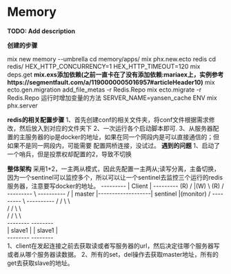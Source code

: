 # Memory

**TODO: Add description**

**创建的步骤**
 
mix new memory --umbrella
cd memory/apps/
mix phx.new.ecto redis
cd redis/
HEX_HTTP_CONCURRENCY=1 HEX_HTTP_TIMEOUT=120 mix deps.get
**mix.exs添加依赖(之前一直卡在了没有添加依赖:mariaex上，实例参考https://segmentfault.com/a/1190000005016957#articleHeader10)**
mix ecto.gen.migration add_file_metas -r Redis.Repo
mix ecto.migrate -r Redis.Repo
运行时增加变量的方法
SERVER_NAME=yansen_cache ENV mix phx.server 

**redis的相关配置步骤**
1、首先创建conf的相关文件夹，将conf文件根据需求修改，然后放入到对应的文件夹下
2、一次运行各个启动脚本即可.
3、从服务器配置的主服务器的ip是docker的地址，如果在同一个网段内是可以直接通信的；但如果不是同一网段内，可能需要
    配置网桥连接，没试过。
**遇到的问题**
1、启动了一个哨兵，但是投票权却配置的2，导致不切换

**整体架构**
        采用1+2，一主两从模式，因此先配置一主两从;读写分离，主备切换，因为一个sentinel可以监控多个，所以可以让一个sentinel去监控三个运行的redis服务器，注意要写docker的地址。
                ---------
               |  Client |
                ---------
           (R) /    |(W)  \ (R)
              / ---------  \                   ----------
            /  |  master |--\-----------------| sentinel |(monitor)
           /    ---------    \                 ----------
          /    /        \     \             
         /    /          \     \          
        /    /            \     \      
     --------              --------  
    | slave1 |            | slave1 |           
     --------              --------   
1、client在发起连接之前去获取读或者写服务器的url，然后决定往哪个服务器写或者从哪个服务器读数据。
2、所有的set，del操作去获取master地址，所有的get去获取slave的地址。